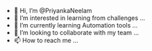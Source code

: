 - 👋 Hi, I’m @PriyankaNeelam
- 👀 I’m interested in learning from challenges ...
- 🌱 I’m currently learning Automation tools ...
- 💞️ I’m looking to collaborate with my team ...
- 📫 How to reach me ...

<!---
PriyankaNeelam/PriyankaNeelam is a ✨ special ✨ repository because its `README.md` (this file) appears on your GitHub profile.
You can click the Preview link to take a look at your changes.
--->
